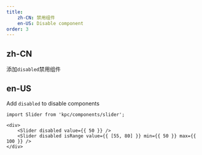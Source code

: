 ```yaml
---
title: 
    zh-CN: 禁用组件
    en-US: Disable component
order: 3
---
```

## zh-CN

添加`disabled`禁用组件

## en-US

Add `disabled` to disable components

```vdt
import Slider from 'kpc/components/slider';

<div>
    <Slider disabled value={{ 50 }} />
    <Slider disabled isRange value={{ [55, 80] }} min={{ 50 }} max={{ 100 }} />
</div>
```
